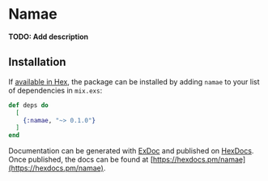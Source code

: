 # Namae

**TODO: Add description**

## Installation

If [available in Hex](https://hex.pm/docs/publish), the package can be installed
by adding `namae` to your list of dependencies in `mix.exs`:

```elixir
def deps do
  [
    {:namae, "~> 0.1.0"}
  ]
end
```

Documentation can be generated with [ExDoc](https://github.com/elixir-lang/ex_doc)
and published on [HexDocs](https://hexdocs.pm). Once published, the docs can
be found at [https://hexdocs.pm/namae](https://hexdocs.pm/namae).


